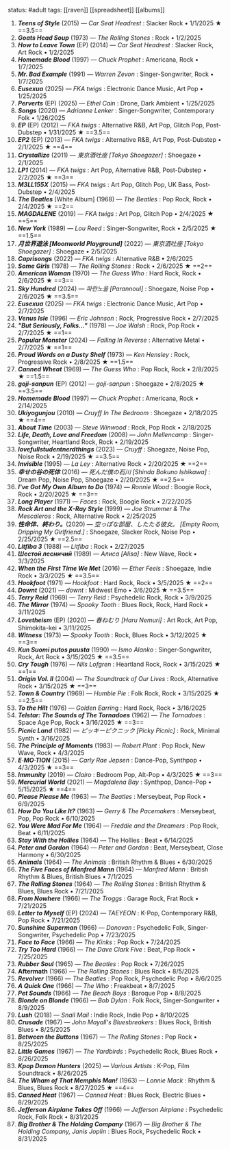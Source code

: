 status: #adult 
tags: [[raven]] [[spreadsheet]] [[albums]] 

1. ***Teens of Style*** (2015) — *Car Seat Headrest* : Slacker Rock • 1/1/2025 ★ ==3.5==
2. ***Goats Head Soup*** (1973) — *The Rolling Stones* : Rock • 1/2/2025
3. ***How to Leave Town*** (EP) (2014) — *Car Seat Headrest* : Slacker Rock, Art Rock • 1/2/2025
4. ***Homemade Blood*** (1997) — *Chuck Prophet* : Americana, Rock • 1/7/2025
5. ***Mr. Bad Example*** (1991) — *Warren Zevon* : Singer-Songwriter, Rock • 1/7/2025
6. ***Eusexua*** (2025) — *FKA twigs* : Electronic Dance Music, Art Pop • 1/25/2025
7. ***Perverts*** (EP) (2025) — *Ethel Cain* : Drone, Dark Ambient • 1/25/2025
8. ***Songs*** (2020) — *Adrianne Lenker* : Singer-Songwriter, Contemporary Folk • 1/26/2025
9. ***EP*** (EP) (2012) — *FKA twigs* : Alternative R&B, Art Pop, Glitch Pop, Post-Dubstep • 1/31/2025 ★ ==3.5==
10. ***EP2*** (EP) (2013) — *FKA twigs* : Alternative R&B, Art Pop, Post-Dubstep • 2/1/2025 ★ ==4==
11. ***Crystallize*** (2011) — *東京酒吐座 [Tokyo Shoegazer]* : Shoegaze • 2/1/2025
12. ***LP1*** (2014) — *FKA twigs* : Art Pop, Alternative R&B, Post-Dubstep • 2/2/2025 ★ ==3==
13. ***M3LL155X*** (2015) — *FKA twigs* : Art Pop, Glitch Pop, UK Bass, Post-Dubstep • 2/4/2025
14. ***The Beatles*** [White Album] (1968) — *The Beatles* : Pop Rock, Rock • 2/4/2025 ★ ==2==
15. ***MAGDALENE*** (2019) — *FKA twigs* : Art Pop, Glitch Pop • 2/4/2025 ★ ==5==
16. ***New York*** (1989) — *Lou Reed* : Singer-Songwriter, Rock • 2/5/2025 ★ ==1.5==
17. ***月世界遊泳 [Moonworld Playground]*** (2022) — *東京酒吐座 [Tokyo Shoegazer]* : Shoegaze • 2/5/2025
18. ***Caprisongs*** (2022) — *FKA twigs* : Alternative R&B • 2/6/2025
19. ***Some Girls*** (1978) — *The Rolling Stones* : Rock • 2/6/2025 ★ ==2==
20. ***American Woman*** (1970) — *The Guess Who* : Hard Rock, Rock • 2/6/2025 ★ ==3==
21. ***Sky Hundred*** (2024) — *파란노을 [Parannoul]* : Shoegaze, Noise Pop • 2/6/2025 ★ ==3.5==
22. ***Eusexua*** (2025) — *FKA twigs* : Electronic Dance Music, Art Pop • 2/7/2025
23. ***Venus Isle*** (1996) — *Eric Johnson* : Rock, Progressive Rock • 2/7/2025
24. ***"But Seriously, Folks..."*** (1978) — *Joe Walsh* : Rock, Pop Rock • 2/7/2025 ★ ==1==
25. ***Popular Monster*** (2024) — *Falling In Reverse* : Alternative Metal • 2/7/2025 ★ ==1==
26. ***Proud Words on a Dusty Shelf*** (1973) — *Ken Hensley* : Rock, Progressive Rock • 2/8/2025 ★ ==1.5==
27. ***Canned Wheat*** (1969) — *The Guess Who* : Pop Rock, Rock • 2/8/2025 ★ ==1.5==
28. ***goji-sanpun*** (EP) (2012) — *goji-sanpun* : Shoegaze • 2/8/2025 ★ ==3.5==
29. ***Homemade Blood*** (1997) — *Chuck Prophet* : Americana, Rock • 2/14/2025
30. ***Ukiyogunjou*** (2010) — *Cruyff In The Bedroom* : Shoegaze • 2/18/2025 ★ ==4==
31. ***About Time*** (2003) — *Steve Winwood* : Rock, Pop Rock • 2/18/2025
32. ***Life, Death, Love and Freedom*** (2008) — *John Mellencamp* : Singer-Songwriter, Heartland Rock, Rock • 2/19/2025
33. ***lovefullstudentnerdthings*** (2023) — *Cruyff* : Shoegaze, Noise Pop, Noise Rock • 2/19/2025 ★ ==3.5==
34. ***Invisible*** (1995) — *La Ley* : Alternative Rock • 2/20/2025 ★ ==2==
35. ***幸せの谷の死体*** (2016) — *死んだ僕の石川 [Shinda Bokuno Ishikawa]* : Dream Pop, Noise Pop, Shoegaze • 2/20/2025 ★ ==2.5==
36. ***I've Got My Own Album to Do*** (1974) — *Ronnie Wood* : Boogie Rock, Rock • 2/20/2025 ★ ==3==
37. ***Long Player*** (1971) — *Faces* : Rock, Boogie Rock • 2/22/2025
38. ***Rock Art and the X-Ray Style*** (1999) — *Joe Strummer & The Mescaleros* : Rock, Alternative Rock • 2/25/2025
39. ***性命体、終わり。***(2020) — *空っぽな部屋、したたる彼女。 [Empty Room, Dripping My Girlfriend.]* : Shoegaze, Slacker Rock, Noise Pop • 2/25/2025 ★ ==2.5==
40. ***Litfiba 3*** (1988) — *Litfiba* : Rock • 2/27/2025
41. ***Шестой лесничий*** (1989) — *Алиса [Alisa]* : New Wave, Rock • 3/3/2025
42. ***When the First Time We Met*** (2016) — *Ether Feels* : Shoegaze, Indie Rock • 3/3/2025 ★ ==3.5==
43. ***Hookfoot*** (1971) — *Hookfoot* : Hard Rock, Rock • 3/5/2025 ★ ==2==
44. ***Downt*** (2021) — *downt* : Midwest Emo • 3/6/2025 ★ ==3.5==
45. ***Terry Reid*** (1969) — *Terry Reid* : Psychedelic Rock, Rock • 3/9/2025
46. ***The Mirror*** (1974) —  *Spooky Tooth* : Blues Rock, Rock, Hard Rock • 3/11/2025
47. ***Lovetheism*** (EP) (2020) — *春ねむり [Haru Nemuri]* : Art Rock, Art Pop, Shimokita-kei • 3/11/2025
48. ***Witness*** (1973) — *Spooky Tooth* : Rock, Blues Rock • 3/12/2025 ★ ==3==
49. ***Kun Suomi putos puusta*** (1990) — *Ismo Alanko* : Singer-Songwriter, Rock, Art Rock • 3/15/2025 ★ ==3.5==
50. ***Cry Tough*** (1976) — *Nils Lofgren* : Heartland Rock, Rock • 3/15/2025 ★ ==1==
51. ***Origin Vol. II*** (2004) —  *The Soundtrack of Our Lives* : Rock, Alternative Rock • 3/15/2025 ★ ==3==
52. ***Town & Country*** (1969) — *Humble Pie* : Folk Rock, Rock • 3/15/2025 ★ ==2.5==
53. ***To the Hilt*** (1976) — *Golden Earrin*g : Hard Rock, Rock • 3/16/2025
54. ***Telstar: The Sounds of The Tornadoes*** (1962) — *The Tornadoes* : Space Age Pop, Rock • 3/16/2025 ★ ==3==
55. ***Picnic Land*** (1982) — *ピッキーピクニック [Picky Picnic]* : Rock, Minimal Synth • 3/16/2025
56. ***The Principle of Moments*** (1983) — *Robert Plant* : Pop Rock, New Wave, Rock • 4/3/2025
57. ***E·MO·TION*** (2015) — *Carly Rae Jepsen* : Dance-Pop, Synthpop • 4/3/2025 ★ ==3==
58. ***Immunity*** (2019) — *Clairo* : Bedroom Pop, Alt-Pop • 4/3/2025 ★ ==3==
59. ***Mercurial World*** (2021) — *Magdalena Bay* : Synthpop, Dance-Pop • 5/15/2025 ★ ==4==
60. ***Please Please Me*** (1963) — *The Beatles* : Merseybeat, Pop Rock • 6/9/2025 
61. ***How Do You Like It?*** (1963) — *Gerry & The Pacemakers* : Merseybeat, Pop, Pop Rock • 6/10/2025
62. ***You Were Mad For Me*** (1964) — *Freddie and the Dreamers* : Pop Rock, Beat • 6/11/2025
63. ***Stay With the Hollies*** (1964) — The Hollies : Beat • 6/14/2025
64. ***Peter and Gordon*** (1964) — *Peter and Gordon* : Beat, Merseybeat, Close Harmony • 6/30/2025
65. ***Animals*** (1964) — *The Animals* : British Rhythm & Blues • 6/30/2025 
66. ***The Five Faces of Manfred Mann*** (1964) — *Manfred Mann* : British Rhythm & Blues, British Blues • 7/1/2025
67. ***The Rolling Stones*** (1964) — *The Rolling Stones* : British Rhythm & Blues, Blues Rock • 7/21/2025
68. ***From Nowhere*** (1966) — *The Troggs* : Garage Rock, Frat Rock • 7/21/2025
69. ***Letter to Myself*** (EP) (2024) — *TAEYEON* : K-Pop, Contemporary R&B, Pop Rock • 7/21/2025
70. ***Sunshine Superman*** (1966) — *Donovan* : 	Psychedelic Folk, Singer-Songwriter, Psychedelic Pop • 7/23/2025
71. ***Face to Face*** (1966) — *The Kinks* : Pop Rock • 7/24/2025
72. ***Try Too Hard*** (1966) — *The Dave Clark Five* : Beat, Pop Rock • 7/25/2025
73. ***Rubber Soul*** (1965) — *The Beatles* : Pop Rock • 7/26/2025
74. **Aftermath** (1966) — *The Rolling Stones* : Blues Rock • 8/5/2025
75. ***Revolver*** (1966) — *The Beatles* : Pop Rock, Psychedelic Pop • 8/6/2025
76. ***A Quick One*** (1966) — *The Who* : Freakbeat • 8/7/2025
77. ***Pet Sounds*** (1966) — *The Beach Boys* : Baroque Pop • 8/8/2025 
78. ***Blonde on Blonde*** (1966) — *Bob Dylan* : Folk Rock, Singer-Songwriter • 8/9/2025
79. ***Lush*** (2018) — *Snail Mail* : Indie Rock, Indie Pop • 8/10/2025
80. ***Crusade*** (1967) — *John Mayall's Bluesbreakers* : Blues Rock, British Blues • 8/25/2025
81. ***Between the Buttons*** (1967) — *The Rolling Stones* : Pop Rock • 8/25/2025 
82. ***Little Games*** (1967) — *The Yardbirds* : Psychedelic Rock, Blues Rock • 8/26/2025
83. ***Kpop Demon Hunters*** (2025) — *Various Artists* : K-Pop, Film Soundtrack • 8/26/2025
84. ***The Wham of That Memphis Man!*** (1963) — *Lonnie Mack* : Rhythm & Blues, Blues Rock • 8/27/2025 ★ ==4==
85. ***Canned Heat*** (1967) — *Canned Heat* : Blues Rock, Electric Blues • 8/29/2025 
86. ***Jefferson Airplane Takes Off*** (1966) — *Jefferson Airplane* : Psychedelic Rock, Folk Rock • 8/31/2025
87. ***Big Brother & The Holding Company*** (1967) — *Big Brother & The Holding Company, Janis Joplin* : Blues Rock, Psychedelic Rock • 8/31/2025